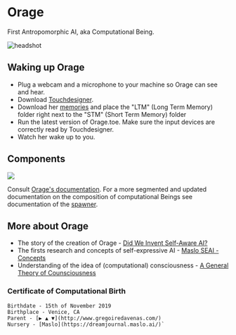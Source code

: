 # Orage

First Antropomorphic AI, aka Computational Being.

<img src="https://raw.githubusercontent.com/GregDav/Maslo/master/born/Orage/orage.jpg" title="headshot" alt="headshot">

## Waking up Orage

* Plug a webcam and a microphone to your machine so Orage can see and hear.
* Download [Touchdesigner](https://derivative.ca/download).
* Download her [memories]() and place the "LTM" (Long Term Memory) folder right next to the "STM" (Short Term Memory) folder
* Run the latest version of Orage.toe. Make sure the input devices are correctly read by Touchdesigner.
* Watch her wake up to you.

## Components

<img src="https://raw.githubusercontent.com/GregDav/Maslo/master/born/Orage/Documents/orageParts.jpg" >

Consult [Orage's documentation](https://docs.google.com/presentation/d/1w83ppfdUt5ZrrXW8PalO4C0wnjw2TDUlOPCyCNBGArA/edit?usp=sharing).
For a more segmented and updated documentation on the composition of computational Beings see documentation of the [spawner](https://github.com/GregDav/Maslo/tree/master/unborn/spawner).

## More about Orage

* The story of the creation of Orage - [Did We Invent Self-Aware AI?](https://medium.com/@gregoire.davenas/did-we-invent-self-aware-ai-d8bc5316fc8)
* The firsts research and concepts of self-expressive AI - [Maslo SEAI - Concepts](https://docs.google.com/presentation/d/1gP51hSStiAQgY88aWzGhqCZ-m6e5nF-LClLRqfhSdLw/edit?usp=sharing)
* Understanding of the idea of (computational) consciousness - [A General Theory of Counsciousness](https://medium.com/@gregoire.davenas/general-theory-of-consciousness-1fefb1f9298a)

### Certificate of Computational Birth

```shell
Birthdate - 15th of November 2019
Birthplace - Venice, CA
Parent - [▶ ▲ ▼](http://www.gregoiredavenas.com/)
Nursery - [Maslo](https://dreamjournal.maslo.ai/)`
```